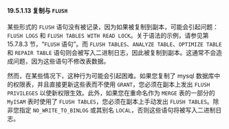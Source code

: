 #### 19.5.1.13 复制与 `FLUSH`

某些形式的 `FLUSH` 语句没有被记录，因为如果被复制到副本，可能会引起问题：`FLUSH LOGS` 和 `FLUSH TABLES WITH READ LOCK`。关于语法的示例，请参见第 15.7.8.3 节，“`FLUSH` 语句”。而 `FLUSH TABLES`、`ANALYZE TABLE`、`OPTIMIZE TABLE` 和 `REPAIR TABLE` 语句则会被写入二进制日志，因此被复制到副本。这通常不会造成问题，因为这些语句不修改表数据。

然而，在某些情况下，这种行为可能会引起困难。如果您复制了 mysql 数据库中的权限表，并且直接更新这些表而不使用 `GRANT`，您必须在副本上发出 `FLUSH PRIVILEGES` 以使新权限生效。此外，如果您在重命名作为 `MERGE` 表的一部分的 `MyISAM` 表时使用了 `FLUSH TABLES`，您必须在副本上手动发出 `FLUSH TABLES`。除非您指定 `NO_WRITE_TO_BINLOG` 或其别名 `LOCAL`，否则这些语句将被写入二进制日志。